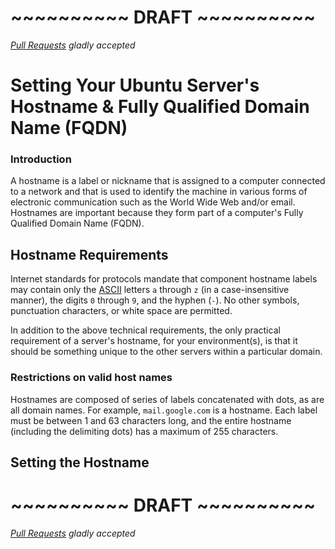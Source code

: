 # ~~~~~~~~~~ DRAFT ~~~~~~~~~~
*[Pull Requests](https://github.com/DigitalOcean-User-Projects/Articles-and-Tutorials/pulls) gladly accepted*

Setting Your Ubuntu Server's Hostname & Fully Qualified Domain Name (FQDN)
=

### Introduction

A hostname is a label or nickname that is assigned to a computer connected to a network and that is used to identify the machine in various forms of electronic communication such as the World Wide Web and/or email. Hostnames are important because they form part of a computer's Fully Qualified Domain Name (FQDN).

## Hostname Requirements

Internet standards for protocols mandate that component hostname labels may contain only the [ASCII](http://en.wikipedia.org/wiki/ASCII) letters `a` through `z` (in a case-insensitive manner), the digits `0` through `9`, and the hyphen (`-`). No other symbols, punctuation characters, or white space are permitted.

In addition to the above technical requirements, the only practical requirement of a server's hostname, for your environment(s), is that it should be something unique to the other servers within a particular domain.

### Restrictions on valid host names

Hostnames are composed of series of labels concatenated with dots, as are all domain names. For example, `mail.google.com` is a hostname. Each label must be between 1 and 63 characters long, and the entire hostname (including the delimiting dots) has a maximum of 255 characters.

## Setting the Hostname

# ~~~~~~~~~~ DRAFT ~~~~~~~~~~
*[Pull Requests](https://github.com/DigitalOcean-User-Projects/Articles-and-Tutorials/pulls) gladly accepted*